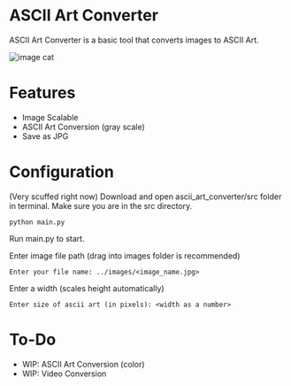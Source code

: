 # ASCII Art Converter
ASCII Art Converter is a basic tool that converts images to ASCII Art.

![image](https://github.com/user-attachments/assets/1d9ce695-1135-4061-88d6-66b40fa7a63e)
cat

# Features
- Image Scalable
- ASCII Art Conversion (gray scale)
- Save as JPG

# Configuration
(Very scuffed right now)
Download and open ascii_art_converter/src folder in terminal. Make sure you are in the src directory. 
```
python main.py
```
Run main.py to start.

Enter image file path (drag into images folder is recommended)
```
Enter your file name: ../images/<image_name.jpg>
```

Enter a width (scales height automatically)
```
Enter size of ascii art (in pixels): <width as a number>
```

# To-Do
- WIP: ASCII Art Conversion (color)
- WIP: Video Conversion
